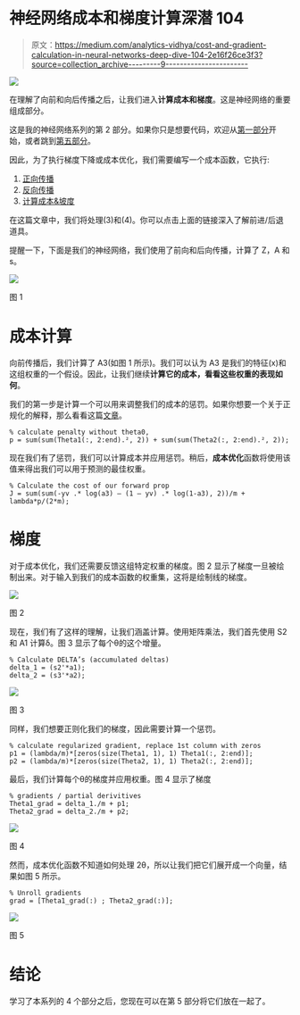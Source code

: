 # 神经网络成本和梯度计算深潜 104

> 原文：<https://medium.com/analytics-vidhya/cost-and-gradient-calculation-in-neural-networks-deep-dive-104-2e16f26ce3f3?source=collection_archive---------9----------------------->

![](img/8f5aadfd095287cc57a68ea4769a1d6c.png)

在理解了向前和向后传播之后，让我们进入**计算成本和梯度**。这是神经网络的重要组成部分。

这是我的神经网络系列的第 2 部分。如果你只是想要代码，欢迎从[第一部分](https://shaun-enslin.medium.com/explaining-neural-networks-101-a36356113cbd)开始，或者跳到[第五部分](https://shaun-enslin.medium.com/implementing-neural-networks-in-matlab-105-6b71c5872b3c)。

因此，为了执行梯度下降或成本优化，我们需要编写一个成本函数，它执行:

1.  [正向传播](https://shaun-enslin.medium.com/forward-propagation-deep-dive-102-bbeabe4d2fb2)
2.  [反向传播](https://shaun-enslin.medium.com/backward-propagation-deep-dive-103-60390714d2b0)
3.  [计算成本&坡度](https://shaun-enslin.medium.com/cost-and-gradient-calculation-in-neural-networks-deep-dive-104-2e16f26ce3f3)

在这篇文章中，我们将处理(3)和(4)。你可以点击上面的链接深入了解前进/后退道具。

提醒一下，下面是我们的神经网络，我们使用了前向和后向传播，计算了 Z，A 和 s。

![](img/af21fb622be50d5eb366a69587902e2c.png)

图 1

# 成本计算

向前传播后，我们计算了 A3(如图 1 所示)。我们可以认为 A3 是我们的特征(x)和这组权重的一个假设。因此，让我们继续**计算它的成本，看看这些权重的表现如何**。

我们的第一步是计算一个可以用来调整我们的成本的惩罚。如果你想要一个关于正规化的解释，那么看看这篇[文章](/geekculture/logistics-regression-regularisation-2-3-4a0d8b85564c)。

```
% calculate penalty without theta0,
p = sum(sum(Theta1(:, 2:end).², 2)) + sum(sum(Theta2(:, 2:end).², 2));
```

现在我们有了惩罚，我们可以计算成本并应用惩罚。稍后，**成本优化**函数将使用该值来得出我们可以用于预测的最佳权重。

```
% Calculate the cost of our forward prop
J = sum(sum(-yv .* log(a3) — (1 — yv) .* log(1-a3), 2))/m + lambda*p/(2*m);
```

# 梯度

对于成本优化，我们还需要反馈这组特定权重的梯度。图 2 显示了梯度一旦被绘制出来。对于输入到我们的成本函数的权重集，这将是绘制线的梯度。

![](img/a53d55205c603242bb3614278c9378ad.png)

图 2

现在，我们有了这样的理解，让我们涵盖计算。使用矩阵乘法，我们首先使用 S2 和 A1 计算δ。图 3 显示了每个θ的这个增量。

```
% Calculate DELTA’s (accumulated deltas)
delta_1 = (s2'*a1);
delta_2 = (s3'*a2);
```

![](img/4159420a3542c98fdd81390c417d6abc.png)

图 3

同样，我们想要正则化我们的梯度，因此需要计算一个惩罚。

```
% calculate regularized gradient, replace 1st column with zeros
p1 = (lambda/m)*[zeros(size(Theta1, 1), 1) Theta1(:, 2:end)];
p2 = (lambda/m)*[zeros(size(Theta2, 1), 1) Theta2(:, 2:end)];
```

最后，我们计算每个θ的梯度并应用权重。图 4 显示了梯度

```
% gradients / partial derivitives
Theta1_grad = delta_1./m + p1;
Theta2_grad = delta_2./m + p2;
```

![](img/af2f99ff81ada62ba011fa9a55db5a97.png)

图 4

然而，成本优化函数不知道如何处理 2θ，所以让我们把它们展开成一个向量，结果如图 5 所示。

```
% Unroll gradients
grad = [Theta1_grad(:) ; Theta2_grad(:)];
```

![](img/c9f77b6ac5436b7609608290133186d4.png)

图 5

# 结论

学习了本系列的 4 个部分之后，您现在可以在第 5 部分将它们放在一起了。